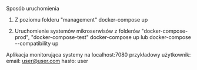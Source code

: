 Sposób uruchomienia

1. Z poziomu folderu "management"
   docker-compose up

2. Uruchomienie systemów mikroserwisów z folderów "docker-compose-prod", "docker-compose-test"
   docker-compose up
   lub
   docker-compose --compatibility up

Aplikacja monitorująca systemy na localhost:7080
przykładowy użytkownik:
email: user@user.com
hasło: user
